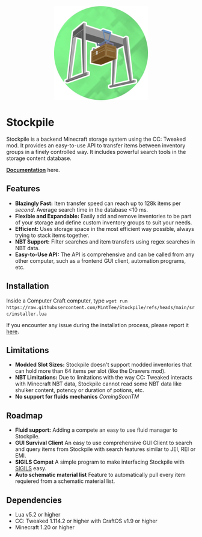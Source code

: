 <div align="center">
  <img width="250px" alt="icon" src="icon.jpg">  
</div>


# Stockpile

Stockpile is a backend Minecraft storage system using the CC: Tweaked mod. It provides an easy-to-use API to transfer items between inventory groups in a finely controlled way. It includes powerful search tools in the storage content database.

**[Documentation](https://github.com/MintTee/Stockpile/blob/main/Documentation.md)** here.

## Features

- **Blazingly Fast:** Item transfer speed can reach up to 128k items per *second*. Average search time in the database <10 ms.
- **Flexible and Expandable:** Easily add and remove inventories to be part of your storage and define custom inventory groups to suit your needs.
- **Efficient:** Uses storage space in the most efficient way possible, always trying to stack items together.
- **NBT Support:** Filter searches and item transfers using regex searches in NBT data.
- **Easy-to-Use API:** The API is comprehensive and can be called from any other computer, such as a frontend GUI client, automation programs, etc.

## Installation

Inside a Computer Craft computer, type `wget run https://raw.githubusercontent.com/MintTee/Stockpile/refs/heads/main/src/installer.lua`

If you encounter any issue during the installation process, please report it [here](https://github.com/MintTee/Stockpile/issues).

## Limitations

- **Modded Slot Sizes:** Stockpile doesn't support modded inventories that can hold more than 64 items per slot (like the Drawers mod).
- **NBT Limitations:** Due to limitations with the way CC: Tweaked interacts with Minecraft NBT data, Stockpile cannot read some NBT data like shulker content, potency or duration of potions, etc.
- **No support for fluids mechanics** *ComingSoonTM*

## Roadmap

- **Fluid support:** Adding a compete an easy to use fluid manager to Stockpile.
- **GUI Survival Client** An easy to use comprehensive GUI Client to search and query items from Stockpile with search features similar to JEI, REI or EMI.  
- **SIGILS Compat** A simple program to make interfacing Stockpile with [SIGILS](https://github.com/fechan/SIGILS) easy.
- **Auto schematic material list** Feature to automatically pull every item requiered from a schematic material list.

## Dependencies

- Lua v5.2 or higher
- CC: Tweaked 1.114.2 or higher with CraftOS v1.9 or higher
- Minecraft 1.20 or higher